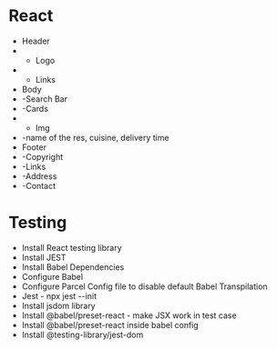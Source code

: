 # React

- Header
- - Logo
- - Links
- Body
- -Search Bar
- -Cards
- - Img
- -name of the res, cuisine, delivery time
- Footer
- -Copyright
- -Links
- -Address
- -Contact

# Testing

- Install React testing library
- Install JEST
- Install Babel Dependencies
- Configure Babel
- Configure Parcel Config file to disable default Babel Transpilation
- Jest - npx jest --init
- Install jsdom library
- Install @babel/preset-react - make JSX work in test case
- Install @babel/preset-react inside babel config
- Install @testing-library/jest-dom
